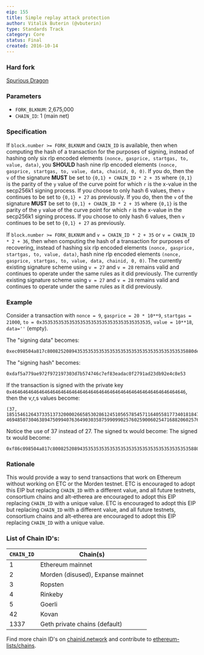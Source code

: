 ```yaml
---
eip: 155
title: Simple replay attack protection
author: Vitalik Buterin (@vbuterin)
type: Standards Track
category: Core
status: Final
created: 2016-10-14
---
```


### Hard fork
[Spurious Dragon](./eip-607.md)

### Parameters
- `FORK_BLKNUM`: 2,675,000
- `CHAIN_ID`: 1 (main net)

### Specification

If `block.number >= FORK_BLKNUM` and `CHAIN_ID` is available, then when computing the hash of a transaction for the purposes of signing, instead of hashing only six rlp encoded elements `(nonce, gasprice, startgas, to, value, data)`, you **SHOULD** hash nine rlp encoded elements `(nonce, gasprice, startgas, to, value, data, chainid, 0, 0)`.  If you do, then the `v` of the signature **MUST** be set to `{0,1} + CHAIN_ID * 2 + 35` where `{0,1}` is the parity of the `y` value of the curve point for which `r` is the x-value in the secp256k1 signing process.  If you choose to only hash 6 values, then `v` continues to be set to `{0,1} + 27` as previously.  If you do, then the `v` of the signature **MUST** be set to `{0,1} + CHAIN_ID * 2 + 35` where `{0,1}` is the parity of the `y` value of the curve point for which `r` is the x-value in the secp256k1 signing process.  If you choose to only hash 6 values, then `v` continues to be set to `{0,1} + 27` as previously.

If `block.number >= FORK_BLKNUM` and `v = CHAIN_ID * 2 + 35` or `v = CHAIN_ID * 2 + 36`, then when computing the hash of a transaction for purposes of recovering, instead of hashing six rlp encoded elements `(nonce, gasprice, startgas, to, value, data)`, hash nine rlp encoded elements `(nonce, gasprice, startgas, to, value, data, chainid, 0, 0)`. The currently existing signature scheme using `v = 27` and `v = 28` remains valid and continues to operate under the same rules as it did previously. The currently existing signature scheme using `v = 27` and `v = 28` remains valid and continues to operate under the same rules as it did previously.

### Example

Consider a transaction with `nonce = 9`, `gasprice = 20 * 10**9`, `startgas = 21000`, `to = 0x3535353535353535353535353535353535353535`, `value = 10**18`, `data=''` (empty).

The "signing data" becomes:

```
0xec098504a817c800825208943535353535353535353535353535353535353535880de0b6b3a764000080018080
```

The "signing hash" becomes:

```
0xdaf5a779ae972f972197303d7b574746c7ef83eadac0f2791ad23db92e4c8e53
```

If the transaction is signed with the private key `0x4646464646464646464646464646464646464646464646464646464646464646`, then the v,r,s values become:

```
(37, 18515461264373351373200002665853028612451056578545711640558177340181847433846, 46948507304638947509940763649030358759909902576025900602547168820602576006531)
```

Notice the use of 37 instead of 27. The signed tx would become: The signed tx would become:

```
0xf86c098504a817c800825208943535353535353535353535353535353535353535880de0b6b3a76400008025a028ef61340bd939bc2195fe537567866003e1a15d3c71ff63e1590620aa636276a067cbe9d8997f761aecb703304b3800ccf555c9f3dc64214b297fb1966a3b6d83
```

### Rationale

This would provide a way to send transactions that work on Ethereum without working on ETC or the Morden testnet. ETC is encouraged to adopt this EIP but replacing `CHAIN_ID` with a different value, and all future testnets, consortium chains and alt-etherea are encouraged to adopt this EIP replacing `CHAIN_ID` with a unique value. ETC is encouraged to adopt this EIP but replacing `CHAIN_ID` with a different value, and all future testnets, consortium chains and alt-etherea are encouraged to adopt this EIP replacing `CHAIN_ID` with a unique value.


### List of Chain ID's:

| `CHAIN_ID` | Chain(s)                          |
| ---------- | --------------------------------- |
| 1          | Ethereum mainnet                  |
| 2          | Morden (disused), Expanse mainnet |
| 3          | Ropsten                           |
| 4          | Rinkeby                           |
| 5          | Goerli                            |
| 42         | Kovan                             |
| 1337       | Geth private chains (default)     |


Find more chain ID's on [chainid.network](https://chainid.network) and contribute to [ethereum-lists/chains](https://github.com/ethereum-lists/chains).
